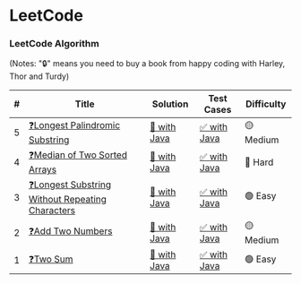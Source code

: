 LeetCode
========

### LeetCode Algorithm

(Notes: "🔒" means you need to buy a book from happy coding with Harley, Thor and Turdy)


| # | Title | Solution | Test Cases | Difficulty |
|---| ----- | -------- | ---------- | ---------- |
|5|[❓Longest Palindromic Substring](https://leetcode.com/problems/longest-palindromic-substring/)|[💫 with Java](./logic/Q5LongestPalindromicSubstring.java)|[✅ with Java](./testcase/Q5TestLogic.java)|🟡 Medium|
|4|[❓Median of Two Sorted Arrays](https://leetcode.com/problems/median-of-two-sorted-arrays/)|[💫 with Java](./logic/Q4MedianofTwoSortedArrays.java)|[✅ with Java](./testcase/Q4TestLogic.java)|🔴 Hard|
|3|[❓Longest Substring Without Repeating Characters](https://leetcode.com/problems/two-sum/)|[💫 with Java](./logic/Q3LongestSubstringWithoutRepeatingCharacters.java)|[✅ with Java](./testcase/Q3TestLogic.java)|🟢 Easy|
|2|[❓Add Two Numbers](https://leetcode.com/problems/add-two-numbers/)|[💫 with Java](./logic/Q2AddTwoNumbers.java)|[✅ with Java](./testcase/Q2TestLogic.java)|🟡 Medium|
|1|[❓Two Sum](https://leetcode.com/problems/two-sum/)|[💫 with Java](./logic/Q1TwoSum.java)|[✅ with Java](./testcase/Q1TestLogic.java)|🟢 Easy|

